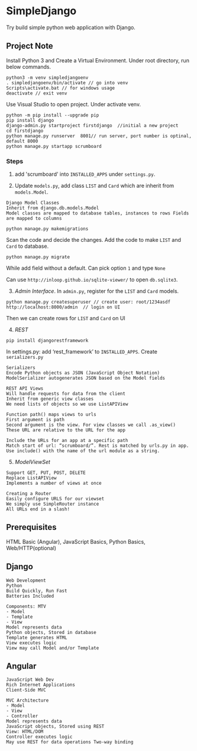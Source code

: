 # SimpleDjango
Try build simple python web application with Django.

## Project Note
Install Python 3 and Create a Virtual Environment. Under root directory, run below commands.
```
python3 -m venv simpledjangoenv
. simpledjangoenv/bin/activate // go into venv
Scripts\activate.bat // for windows usage
deactivate // exit venv
```
Use Visual Studio to open project. Under activate venv.
```
python -m pip install --upgrade pip
pip install django
django-admin.py startproject firstdjango  //initial a new project
cd firstdjango
python manage.py runserver  8001// run server, port number is optinal, default 8000
python manage.py startapp scrumboard
```

### Steps
1. add 'scrumboard' into `INSTALLED_APPS` under `settings.py`.

2. Update `models.py`, add class `LIST` and `Card` which are inherit from `models.Model`.
```
Django Model Classes
Inherit from django.db.models.Model
Model classes are mapped to database tables, instances to rows Fields are mapped to columns
```
```
python manage.py makemigrations
```
Scan the code and decide the changes. Add the code to make `LIST` and `Card`  to database.
```
python manage.py migrate
```
While add field without a default. Can pick option `1` and type `None`

Can use `http://inloop.github.io/sqlite-viewer/` to open `db.sqlite3`.

3. *Admin Interface*. In `admin.py`, register for the `LIST` and `Card` models.
```
python manage.py createsuperuser // create user: root/1234asdf
http://localhost:8000/admin  // login on UI
```
Then we can create rows for `LIST` and `Card` on UI

4. *REST*
```
pip install djangorestframework
```
In settings.py: add ‘rest_framework’ to `INSTALLED_APPS`. Create `serializers.py`
```
Serializers
Encode Python objects as JSON (JavaScript Object Notation) 
ModelSerializer autogenerates JSON based on the Model fields

REST API Views
Will handle requests for data from the client 
Inherit from generic view classes
We need lists of objects so we use ListAPIView
```

```
Function path() maps views to urls
First argument is path
Second argument is the view. For view classes we call .as_view() 
These URL are relative to the URL for the app

Include the URLs for an app at a specific path
Match start of url: “scrumboard/”. Rest is matched by urls.py in app. 
Use include() with the name of the url module as a string.
```

5. *ModelViewSet*
```
Support GET, PUT, POST, DELETE 
Replace ListAPIView
Implements a number of views at once

Creating a Router
Easily configure URLS for our viewset 
We simply use SimpleRouter instance 
All URLs end in a slash!
```

## Prerequisites
HTML Basic (Angular), JavaScript Basics, Python Basics, Web/HTTP(optional)

## Django
```
Web Development
Python 
Build Quickly, Run Fast 
Batteries Included
```
```
Components: MTV
- Model
- Template 
- View
Model represents data 
Python objects, Stored in database
Template generates HTML
View executes logic 
View may call Model and/or Template
```

## Angular
```
JavaScript Web Dev
Rich Internet Applications
Client-Side MVC
```
```
MVC Architecture
- Model
- View
- Controller
Model represents data
JavaScript objects, Stored using REST
View: HTML/DOM
Controller executes logic
May use REST for data operations Two-way binding
```